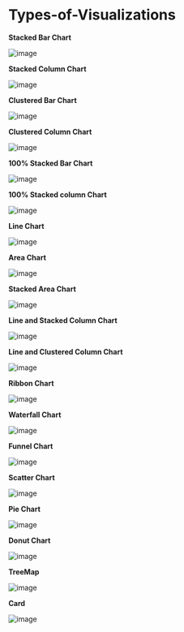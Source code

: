 # Types-of-Visualizations

**Stacked Bar Chart**

![image](https://user-images.githubusercontent.com/99253246/178154616-0f567d8d-72a4-4cdc-a239-0205db9f5768.png)

**Stacked Column Chart**

![image](https://user-images.githubusercontent.com/99253246/178154709-61395ba3-50bf-4f22-9e50-d68619e57d6e.png)

**Clustered Bar Chart**

![image](https://user-images.githubusercontent.com/99253246/178154802-a05bd217-fee4-4f83-98c3-6f7a71980280.png)

**Clustered Column Chart**

![image](https://user-images.githubusercontent.com/99253246/178154851-88340072-1602-4b3c-aaba-efa9a487716f.png)

**100% Stacked Bar Chart**

![image](https://user-images.githubusercontent.com/99253246/178154896-cd739faa-517d-49f6-94d7-6974ca66adb1.png)

**100% Stacked column Chart**

![image](https://user-images.githubusercontent.com/99253246/178155100-89859ee7-4a45-4f78-94ef-d8e0adb45524.png)

**Line Chart**

![image](https://user-images.githubusercontent.com/99253246/178155236-e5c03c1f-4260-4afe-8e69-4f6e6c4d533b.png)

**Area Chart**

![image](https://user-images.githubusercontent.com/99253246/178155266-ba1a2644-ade2-4daa-a76b-36102d7e067e.png)

**Stacked Area Chart**

![image](https://user-images.githubusercontent.com/99253246/178155387-fc412f7b-f63b-4495-8186-0682be7047ac.png)

**Line and Stacked Column Chart**

![image](https://user-images.githubusercontent.com/99253246/178155444-fa44408b-7c15-4090-885c-54e1ffbd70ba.png)

**Line and Clustered Column Chart**

![image](https://user-images.githubusercontent.com/99253246/178155547-63bd8e1b-47c3-4f2e-bea8-0ca6492efa13.png)

**Ribbon Chart**

![image](https://user-images.githubusercontent.com/99253246/178155583-46960c40-703c-417c-8c39-7a9c47005169.png)

**Waterfall Chart**

![image](https://user-images.githubusercontent.com/99253246/178155618-718832bf-740e-49e2-8b80-290d62050faa.png)

**Funnel Chart**

![image](https://user-images.githubusercontent.com/99253246/178925155-a238b41a-2934-4743-a98b-47a1059d4d7d.png)

**Scatter Chart**

![image](https://user-images.githubusercontent.com/99253246/178925426-99a5ad2b-af4e-4680-b846-89034aac8574.png)

**Pie Chart**

![image](https://user-images.githubusercontent.com/99253246/178925540-41f2d8e7-7515-4e7c-9eef-63e9d78d6a65.png)

**Donut Chart**

![image](https://user-images.githubusercontent.com/99253246/178925681-1850d437-d1e9-4892-864a-ee51a9b343a7.png)

**TreeMap** 

![image](https://user-images.githubusercontent.com/99253246/178925806-b0b42967-1bc4-49f0-9df1-bda023a8662a.png)


**Card**

![image](https://user-images.githubusercontent.com/99253246/178926256-6feddc2a-54aa-4ce2-ba5d-17b7122792fb.png)
